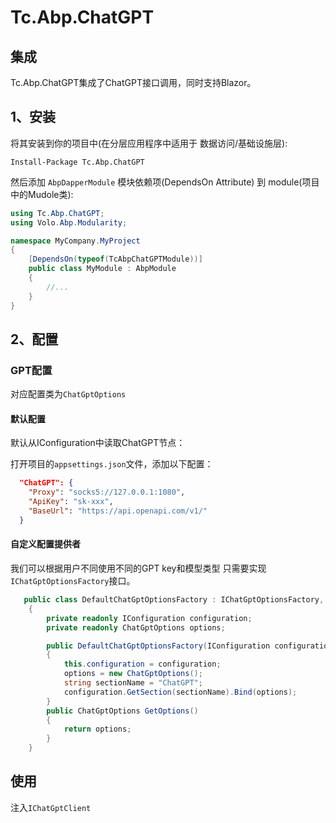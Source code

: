 # Tc.Abp.ChatGPT

## 集成

Tc.Abp.ChatGPT集成了ChatGPT接口调用，同时支持Blazor。

## 1、安装

将其安装到你的项目中(在分层应用程序中适用于 数据访问/基础设施层):

```shell
Install-Package Tc.Abp.ChatGPT
```

然后添加 `AbpDapperModule` 模块依赖项(DependsOn Attribute) 到 module(项目中的Mudole类):

```c#
using Tc.Abp.ChatGPT;
using Volo.Abp.Modularity;

namespace MyCompany.MyProject
{
    [DependsOn(typeof(TcAbpChatGPTModule))]
    public class MyModule : AbpModule
    {
        //...
    }
}

```

## 2、配置

### GPT配置

对应配置类为`ChatGptOptions`

#### 默认配置

默认从IConfiguration中读取ChatGPT节点：

打开项目的`appsettings.json`文件，添加以下配置：

```json
  "ChatGPT": {
    "Proxy": "socks5://127.0.0.1:1080",
    "ApiKey": "sk-xxx",
    "BaseUrl": "https://api.openapi.com/v1/"
  }
```

#### 自定义配置提供者

我们可以根据用户不同使用不同的GPT key和模型类型
只需要实现`IChatGptOptionsFactory`接口。

```c#
   public class DefaultChatGptOptionsFactory : IChatGptOptionsFactory, ISingletonDependency
    {
        private readonly IConfiguration configuration;
        private readonly ChatGptOptions options;

        public DefaultChatGptOptionsFactory(IConfiguration configuration)
        {
            this.configuration = configuration;
            options = new ChatGptOptions();
            string sectionName = "ChatGPT";
            configuration.GetSection(sectionName).Bind(options);
        }
        public ChatGptOptions GetOptions()
        {
            return options;
        }
    }
```

## 使用

注入`IChatGptClient`
